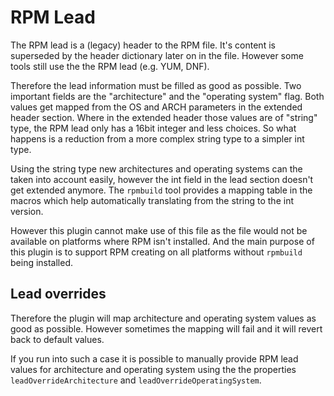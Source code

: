 # RPM Lead

The RPM lead is a (legacy) header to the RPM file. It's content is
superseded by the header dictionary later on in the file. However some
tools still use the the RPM lead (e.g. YUM, DNF).  

Therefore the lead information must be filled as good as possible. Two
important fields are the "architecture" and the "operating system" flag.
Both values get mapped from the OS and ARCH parameters in the extended
header section. Where in the extended header those values are of "string"
type, the RPM lead only has a 16bit integer and less choices. So what
happens is a reduction from a more complex string type to a simpler int type.

Using the string type new architectures and operating systems can the taken
into account easily, however the int field in the lead section doesn't get
extended anymore. The `rpmbuild` tool provides a mapping table in the macros
which help automatically translating from the string to the int version.

However this plugin cannot make use of this file as the file would not be
available on platforms where RPM isn't installed. And the main purpose of
this plugin is to support RPM creating on all platforms without `rpmbuild`
being installed.

## Lead overrides

Therefore the plugin will map architecture and operating system values as
good as possible. However sometimes the mapping will fail and it will
revert back to default values.

If you run into such a case it is possible to manually provide RPM lead
values for architecture and operating system using the the properties
`leadOverrideArchitecture` and `leadOverrideOperatingSystem`.

